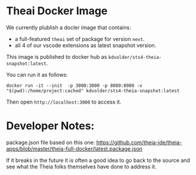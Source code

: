Theai Docker Image
==================

We currently plublish a docler image that contains:

- a full-featured `theai` set of package for version `next`.
- all 4 of our vscode extensions as latest snapshot version.

This image is published to docker hub as `kdvolder/sts4-theia-snapshot:latest`.

You can run it as follows:

```
docker run -it --init  -p 3000:3000 -p 8080:8080 -v "$(pwd):/home/project:cached" kdvolder/sts4-theia-snapshot:latest
```

Then open `http://localhost:3000` to access it.

Developer Notes:
================

package.json file based on this one: 
https://github.com/theia-ide/theia-apps/blob/master/theia-full-docker/latest.package.json

If it breaks in the future it is often a good idea to go back to the source and see what 
the Theia folks themselves have done to address it.